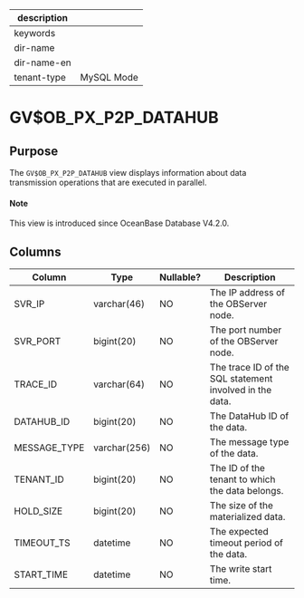 |description||
|---|---|
|keywords||
|dir-name||
|dir-name-en||
|tenant-type|MySQL Mode|

# GV$OB_PX_P2P_DATAHUB

## Purpose

The `GV$OB_PX_P2P_DATAHUB` view displays information about data transmission operations that are executed in parallel. 

<main id="notice" type='explain'>
  <h4>Note</h4>
  <p>This view is introduced since OceanBase Database V4.2.0. </p>
</main>

## Columns

| **Column** | **Type** | **Nullable?** | **Description** |
| --- | --- | --- | --- |
| SVR_IP | varchar(46) | NO | The IP address of the OBServer node. |
| SVR_PORT | bigint(20) | NO | The port number of the OBServer node. |
| TRACE_ID | varchar(64) | NO | The trace ID of the SQL statement involved in the data. |
| DATAHUB_ID | bigint(20) | NO | The DataHub ID of the data. |
| MESSAGE_TYPE | varchar(256) | NO | The message type of the data. |
| TENANT_ID | bigint(20) | NO | The ID of the tenant to which the data belongs. |
| HOLD_SIZE | bigint(20) | NO | The size of the materialized data. |
| TIMEOUT_TS | datetime | NO | The expected timeout period of the data. |
| START_TIME | datetime | NO | The write start time. |
